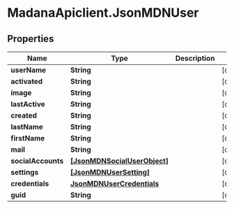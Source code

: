 # MadanaApiclient.JsonMDNUser

## Properties

Name | Type | Description | Notes
------------ | ------------- | ------------- | -------------
**userName** | **String** |  | [optional] 
**activated** | **String** |  | [optional] 
**image** | **String** |  | [optional] 
**lastActive** | **String** |  | [optional] 
**created** | **String** |  | [optional] 
**lastName** | **String** |  | [optional] 
**firstName** | **String** |  | [optional] 
**mail** | **String** |  | [optional] 
**socialAccounts** | [**[JsonMDNSocialUserObject]**](JsonMDNSocialUserObject.md) |  | [optional] 
**settings** | [**[JsonMDNUserSetting]**](JsonMDNUserSetting.md) |  | [optional] 
**credentials** | [**JsonMDNUserCredentials**](JsonMDNUserCredentials.md) |  | [optional] 
**guid** | **String** |  | [optional] 


